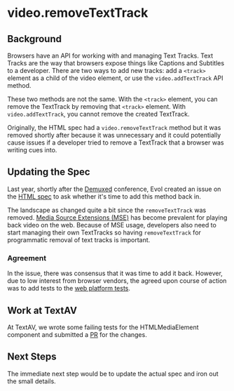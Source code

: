 # video.removeTextTrack

## Background

Browsers have an API for working with and managing Text Tracks. Text Tracks are the way that browsers expose things like Captions and Subtitles to a developer. There are two ways to add new tracks: add a `<track>` element as a child of the video element, or use the `video.addTextTrack` API method.

These two methods are not the same. With the `<track>` element, you can remove the TextTrack by removing that `<track>` element. With `video.addTextTrack`, you cannot remove the created TextTrack.

Originally, the HTML spec had a `video.removeTextTrack` method but it was removed shortly after because it was unnecessary and it could potentially cause issues if a developer tried to remove a TextTrack that a browser was writing cues into.

## Updating the Spec

Last year, shortly after the [Demuxed](http://demuxed.com) conference, Evol created an issue on the [HTML spec](https://github.com/whatwg/html/issues/1921) to ask whether it's time to add this method back in.

The landscape as changed quite a bit since the `removeTextTrack` was removed. [Media Source Extensions (MSE)](https://en.wikipedia.org/wiki/Media_Source_Extensions) has become prevalent for playing back video on the web. Because of MSE usage, developers also need to start managing their own TextTracks so having `removeTextTrack` for programmatic removal of text tracks is important.

### Agreement

In the issue, there was consensus that it was time to add it back. However, due to low interest from browser vendors, the agreed upon course of action was to add tests to the [web platform tests](https://github.com/w3c/web-platform-tests/).

## Work at TextAV

At TextAV, we wrote some failing tests for the HTMLMediaElement component and submitted a [PR](https://github.com/w3c/web-platform-tests/pull/6594/) for the changes.

## Next Steps

The immediate next step would be to update the actual spec and iron out the small details.